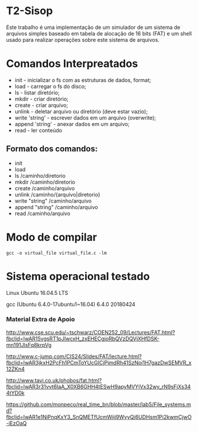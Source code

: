 # T2-Sisop 
Este trabalho é uma implementação de um simulador de um sistema de arquivos simples baseado em tabela de alocação de 16 bits (FAT) e um shell usado para realizar operações sobre este sistema de arquivos.

# Comandos Interpreatados #
* init - inicializar o fs com as estruturas de dados, format;
* load - carregar o fs do disco;
* ls - listar diretório;
* mkdir - criar diretório;
* create - criar arquivo;
* unlink - deletar arquivo ou diretório (deve estar vazio);
* write 'string' - escrever dados em um arquivo (overwrite);
* append 'string' - anexar dados em um arquivo;
* read - ler conteúdo
 
## Formato dos comandos: ##
* init
* load
* ls        /caminho/diretorio 
* mkdir     /caminho/diretorio
* create    /caminho/arquivo
* unlink    /caminho/{arquivo|diretorio}
* write    "string" /caminho/arquivo
* append   "string" /caminho/arquivo
* read      /caminho/arquivo

# Modo de compilar #
```
gcc -o virtual_file virtual_file.c -lm 
```

# Sistema operacional testado #

Linux Ubuntu 16.04.5 LTS

gcc (Ubuntu 6.4.0-17ubuntu1~16.04) 6.4.0 20180424  

### Material Extra de Apoio ###
http://www.cse.scu.edu/~tschwarz/COEN252_09/Lectures/FAT.html?fbclid=IwAR15vgsRT1pJIwcxH_zxEHECgjoRbQVzDQVjXHfDSK-mn191JlsFq8krpVg

http://www.c-jump.com/CIS24/Slides/FAT/lecture.html?fbclid=IwAR3jkxH2PcFh1PCmToYUcGICjPjmdRh41SzNoj1H7gazDwSEMVR_x12ZKn4

http://www.tavi.co.uk/phobos/fat.html?fbclid=IwAR3r31vvt6IaA_X0XB6GHH4tESwH9apyMVYjVx32wy_rN9sFjXs344tYD0k

https://github.com/monpeco/real_time_bn/blob/master/lab5/File_systems.md?fbclid=IwAR1e1NiPnqKxY3_SnQMETfUcmWiij9WyyQi6UDHsm1Pi2kwmCjwO-iEzOaQ
